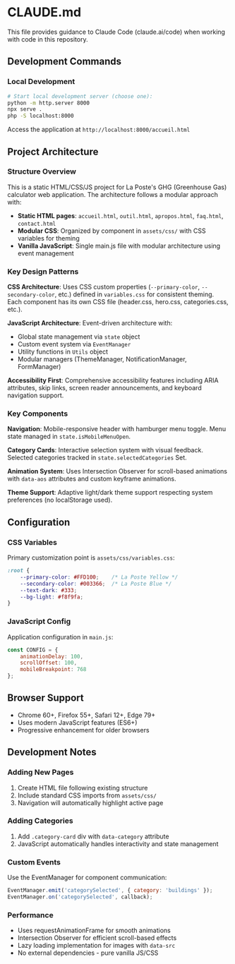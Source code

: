 # CLAUDE.md

This file provides guidance to Claude Code (claude.ai/code) when working with code in this repository.

## Development Commands

### Local Development
```bash
# Start local development server (choose one):
python -m http.server 8000
npx serve .
php -S localhost:8000
```

Access the application at `http://localhost:8000/accueil.html`

## Project Architecture

### Structure Overview
This is a static HTML/CSS/JS project for La Poste's GHG (Greenhouse Gas) calculator web application. The architecture follows a modular approach with:

- **Static HTML pages**: `accueil.html`, `outil.html`, `apropos.html`, `faq.html`, `contact.html`
- **Modular CSS**: Organized by component in `assets/css/` with CSS variables for theming
- **Vanilla JavaScript**: Single main.js file with modular architecture using event management

### Key Design Patterns

**CSS Architecture**: Uses CSS custom properties (`--primary-color`, `--secondary-color`, etc.) defined in `variables.css` for consistent theming. Each component has its own CSS file (header.css, hero.css, categories.css, etc.).

**JavaScript Architecture**: Event-driven architecture with:
- Global state management via `state` object
- Custom event system via `EventManager`
- Utility functions in `Utils` object  
- Modular managers (ThemeManager, NotificationManager, FormManager)

**Accessibility First**: Comprehensive accessibility features including ARIA attributes, skip links, screen reader announcements, and keyboard navigation support.

### Key Components

**Navigation**: Mobile-responsive header with hamburger menu toggle. Menu state managed in `state.isMobileMenuOpen`.

**Category Cards**: Interactive selection system with visual feedback. Selected categories tracked in `state.selectedCategories` Set.

**Animation System**: Uses Intersection Observer for scroll-based animations with `data-aos` attributes and custom keyframe animations.

**Theme Support**: Adaptive light/dark theme support respecting system preferences (no localStorage used).

## Configuration

### CSS Variables
Primary customization point is `assets/css/variables.css`:
```css
:root {
    --primary-color: #FFD100;    /* La Poste Yellow */
    --secondary-color: #003366;  /* La Poste Blue */
    --text-dark: #333;
    --bg-light: #f8f9fa;
}
```

### JavaScript Config
Application configuration in `main.js`:
```javascript
const CONFIG = {
    animationDelay: 100,
    scrollOffset: 100,
    mobileBreakpoint: 768
};
```

## Browser Support
- Chrome 60+, Firefox 55+, Safari 12+, Edge 79+
- Uses modern JavaScript features (ES6+)
- Progressive enhancement for older browsers

## Development Notes

### Adding New Pages
1. Create HTML file following existing structure
2. Include standard CSS imports from `assets/css/`
3. Navigation will automatically highlight active page

### Adding Categories
1. Add `.category-card` div with `data-category` attribute
2. JavaScript automatically handles interactivity and state management

### Custom Events
Use the EventManager for component communication:
```javascript
EventManager.emit('categorySelected', { category: 'buildings' });
EventManager.on('categorySelected', callback);
```

### Performance
- Uses requestAnimationFrame for smooth animations
- Intersection Observer for efficient scroll-based effects
- Lazy loading implementation for images with `data-src`
- No external dependencies - pure vanilla JS/CSS